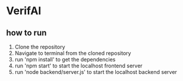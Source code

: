 # VerifAI

## how to run
1) Clone the repository
2) Navigate to terminal from the cloned repository
3) run 'npm install' to get the dependencies
4) run 'npm start' to start the localhost frontend server
5) run 'node backend/server.js' to start the localhost backend server
